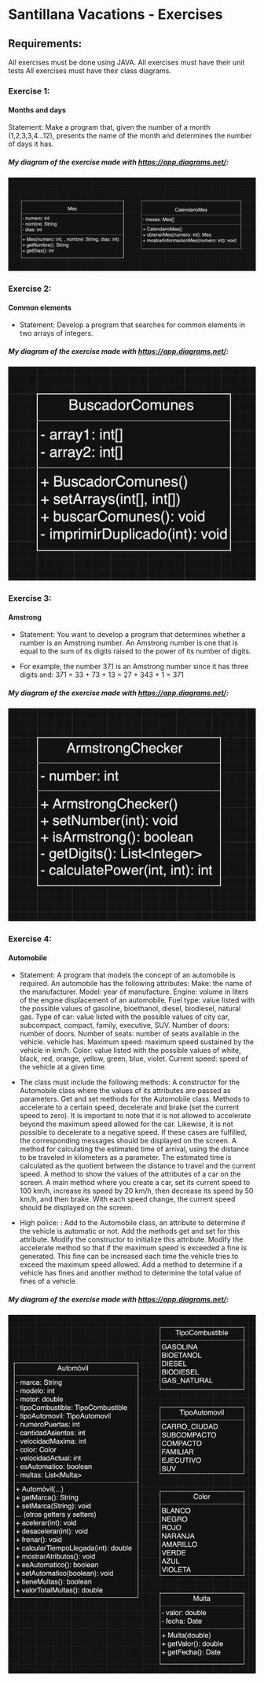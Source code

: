 # Santillana Vacations - Exercises

## Requirements:

All exercises must be done using JAVA.
All exercises must have their unit tests
All exercises must have their class diagrams.

### Exercise 1: 

#### Months and days

Statement:
Make a program that, given the number of a month (1,2,3,3,4...12), presents the name of the month and determines the number of days it has.

##### My diagram of the exercise made with https://app.diagrams.net/:
![My diagram](<Captura de pantalla 2024-07-12 a las 23.08.23.png>)

### Exercise 2:

#### Common elements

- Statement:
Develop a program that searches for common elements in two arrays of integers.

##### My diagram of the exercise made with https://app.diagrams.net/:
![My diagram](<Captura de pantalla 2024-07-13 a las 16.55.31.png>)

### Exercise 3:

#### Amstrong

- Statement:
You want to develop a program that determines whether a number is an Amstrong number. An Amstrong number is one that is equal to the sum of its digits raised to the power of its number of digits.

- For example, the number 371 is an Amstrong number since it has three digits and:
371 = 33 + 73 + 13 = 27 + 343 + 1 = 371

##### My diagram of the exercise made with https://app.diagrams.net/:
![My diagram](<Captura de pantalla 2024-07-13 a las 18.04.38.png>)

### Exercise 4:

#### Automobile

- Statement:
A program that models the concept of an automobile is required. An automobile has the following attributes:
Make: the name of the manufacturer.
Model: year of manufacture.
Engine: volume in liters of the engine displacement of an automobile.
Fuel type: value listed with the possible values of gasoline, bioethanol, diesel, biodiesel, natural gas.
Type of car: value listed with the possible values of city car, subcompact, compact, family, executive, SUV.
Number of doors: number of doors.
Number of seats: number of seats available in the vehicle.
vehicle has.
Maximum speed: maximum speed sustained by the vehicle in km/h.
Color: value listed with the possible values of white, black, red, orange, yellow, green, blue, violet.
Current speed: speed of the vehicle at a given time.

- The class must include the following methods:
A constructor for the Automobile class where the values of its attributes are passed as parameters.
Get and set methods for the Automobile class.
Methods to accelerate to a certain speed, decelerate and brake (set the current speed to zero). It is important to note that it is not allowed to accelerate beyond the maximum speed allowed for the car. Likewise, it is not possible to decelerate to a negative speed. If these cases are fulfilled, the corresponding messages should be displayed on the screen.
A method for calculating the estimated time of arrival, using the distance to be traveled in kilometers as a parameter. The estimated time is calculated as the quotient between the distance to travel and the current speed.
A method to show the values of the attributes of a car on the screen.
A main method where you create a car, set its current speed to 100 km/h, increase its speed by 20 km/h, then decrease its speed by 50 km/h, and then brake. With each speed change, the current speed should be displayed on the screen.

- High police: :
Add to the Automobile class, an attribute to determine if the vehicle is automatic or not. Add the methods get and set for this attribute. Modify the constructor to initialize this attribute.
Modify the accelerate method so that if the maximum speed is exceeded a fine is generated. This fine can be increased each time the vehicle tries to exceed the maximum speed allowed.
Add a method to determine if a vehicle has fines and another method to determine the total value of fines of a vehicle.

##### My diagram of the exercise made with https://app.diagrams.net/:
![My diagram](<Captura de pantalla 2024-07-13 a las 19.32.41.png>)